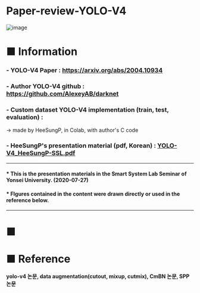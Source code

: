 # Paper-review-YOLO-V4


![image](https://user-images.githubusercontent.com/67678405/119102035-92551200-ba54-11eb-8f7f-97a55e0e54f3.png)

# ■ Information

### - YOLO-V4 Paper : https://arxiv.org/abs/2004.10934
### - Author YOLO-V4 github : https://github.com/AlexeyAB/darknet
### - Custom dataset  YOLO-V4 implementation (train, test, evaluation) : 
 -> made by HeeSungP, in Colab, with author's C code
### - HeeSungP's presentation material (pdf, Korean) : [YOLO-V4_HeeSungP-SSL.pdf](https://github.com/HeeSungP/Paper-review-YOLO-V4/files/6526067/YOLO-V4_HeeSungP-SSL.pdf)

---
#### * This is the presentation materials in the Smart System Lab Seminar of Yonsei University. (2020-07-27)
#### * FIgures contained in the content were drawn directly or used in the reference below.
---

# ■ 






# ■ Reference
#### yolo-v4 논문, data augmentation(cutout, mixup, cutmix), CmBN 논문, SPP 논문
